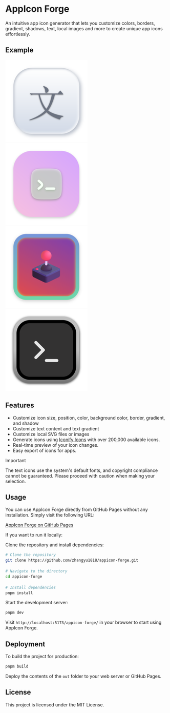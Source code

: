 # AppIcon Forge

An intuitive app icon generator that lets you customize colors, borders, gradient, shadows, text, local images and more to create unique app icons effortlessly.

## Example

![example1](./screenshots/1-1.png)
![example2](./screenshots/1-2.png)
![example3](./screenshots/1-3.png)
![example4](./screenshots/1-4.png)

## Features

- Customize icon size, position, color, background color, border, gradient, and shadow
- Customize text content and text gradient
- Customize local SVG files or images
- Generate icons using [Iconify Icons](https://iconify.design/) with over 200,000 available icons.
- Real-time preview of your icon changes.
- Easy export of icons for apps.

>[!IMPORTANT]
> The text icons use the system's default fonts, and copyright compliance cannot be guaranteed. Please proceed with caution when making your selection.

## Usage

You can use AppIcon Forge directly from GitHub Pages without any installation. Simply visit the following URL:

[AppIcon Forge on GitHub Pages](https://zhangyu1818.github.io/appicon-forge/)

If you want to run it locally:

Clone the repository and install dependencies:

```sh
# Clone the repository
git clone https://github.com/zhangyu1818/appicon-forge.git

# Navigate to the directory
cd appicon-forge

# Install dependencies
pnpm install
```

Start the development server:

```sh
pnpm dev
```

Visit `http://localhost:5173/appicon-forge/` in your browser to start using AppIcon Forge.

## Deployment

To build the project for production:

```sh
pnpm build
```

Deploy the contents of the `out` folder to your web server or GitHub Pages.

## License

This project is licensed under the MIT License.
